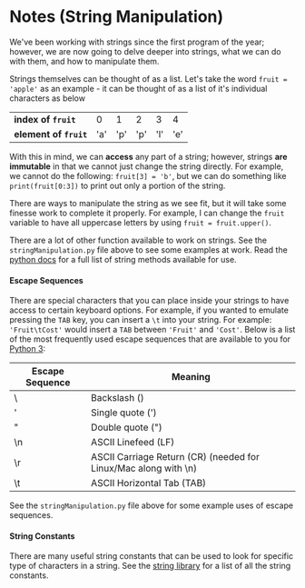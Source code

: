 # Notes (String Manipulation)

We've been working with strings since the first program of the year; however, we are now going to delve deeper into strings, what we can do with them, and how to manipulate them.

Strings themselves can be thought of as a list.  Let's take the word ```fruit = 'apple'``` as an example - it can be thought of as a list of it's individual characters as below

| | | | | | |
|-|-|-|-|-|-|
| **index of ```fruit```** | 0 | 1 | 2 | 3 | 4 |
| **element of ```fruit```** | 'a' | 'p' | 'p' | 'l' | 'e' |

With this in mind, we can **access** any part of a string; however, strings **are immutable** in that we cannot just change the string directly.  For example, we cannot do the following: ```fruit[3] = 'b'```, but we can do something like ```print(fruit[0:3])``` to print out only a portion of the string.

There are ways to manipulate the string as we see fit, but it will take some finesse work to complete it properly.  For example, I can change the ```fruit``` variable to have all uppercase letters by using ```fruit = fruit.upper()```.

There are a lot of other function available to work on strings.  See the ```stringManipulation.py``` file above to see some examples at work.  Read the [python docs](https://docs.python.org/3.7/library/stdtypes.html#string-methods) for a full list of string methods available for use.

#### Escape Sequences

There are special characters that you can place inside your strings to have access to certain keyboard options.  For example, if you wanted to emulate pressing the ```TAB``` key, you can insert a ```\t``` into your string.  For example: ```'Fruit\tCost'``` would insert a ```TAB``` between ```'Fruit'``` and ```'Cost'```.  Below is a list of the most frequently used escape sequences that are available to you for [Python 3](https://docs.python.org/3/reference/lexical_analysis.html):

| Escape Sequence | Meaning |
| --------------- | ------- |
|   \\    	| Backslash (\)	                 |
|   \'	    | Single quote (')               |	 
|   \"    	| Double quote (")	             | 
|   \n	    | ASCII Linefeed (LF)            |
|   \r     	| ASCII Carriage Return (CR)	(needed for Linux/Mac along with \n)  |
|   \t    	| ASCII Horizontal Tab (TAB) 	  |

See the ```stringManipulation.py``` file above for some example uses of escape sequences.

#### String Constants
There are many useful string constants that can be used to look for specific type of characters in a string.  See the [string library](https://docs.python.org/3.7/library/string.html#string-constants) for a list of all the string constants.
